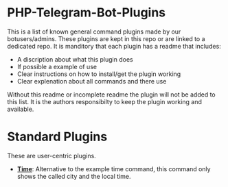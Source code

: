 # PHP-Telegram-Bot-Plugins
This is a list of known general command plugins made by our botusers/admins. These plugins are kept in this repo or are linked to a dedicated repo. It is manditory that each plugin has a readme that includes:
* A discription about what this plugin does
* If possible a example of use
* Clear instructions on how to install/get the plugin working
* Clear explenation about all commands and there use

Without this readme or incomplete readme the plugin will not be added to this list.
It is the authors responsibilty to keep the plugin working and available.

# Standard Plugins

These are user-centric plugins.

* [**Time**](https://github.com/bafplus/PHP-Telegram-Bot-Plugins/tree/master/CustomCommands/time):
  Alternative to the example time command, this command only shows the called city and the local time.

